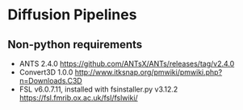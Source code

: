 # Diffusion Pipelines

## Non-python requirements

* ANTS 2.4.0 <https://github.com/ANTsX/ANTs/releases/tag/v2.4.0>
* Convert3D 1.0.0 <http://www.itksnap.org/pmwiki/pmwiki.php?n=Downloads.C3D>
* FSL v6.0.7.11, installed with fsinstaller.py v3.12.2 <https://fsl.fmrib.ox.ac.uk/fsl/fslwiki/>
